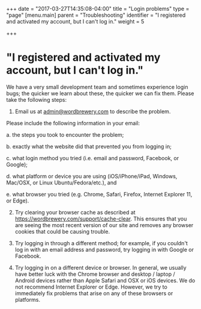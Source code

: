 +++
date = "2017-03-27T14:35:08-04:00"
title = "Login problems"
type = "page"
[menu.main]
    parent = "Troubleshooting"
    identifier = "I registered and activated my account, but I can't log in."
    weight = 5

+++

# "I registered and activated my account, but I can't log in."

We have a very small development team and sometimes experience login bugs; the quicker we learn about these, the quicker we can fix them. Please take the following steps:

1. Email us at admin@wordbrewery.com to describe the problem.

Please include the following information in your email:

a. the steps you took to encounter the problem;

b. exactly what the website did that prevented you from logging in;

c. what login method you tried (i.e. email and password, Facebook, or Google);

d. what platform or device you are using (iOS/iPhone/iPad, Windows, Mac/OSX, or Linux Ubuntu/Fedora/etc.), and

e. what browser you tried (e.g. Chrome, Safari, Firefox, Internet Explorer 11, or Edge).

2. Try clearing your browser cache as described at https://wordbrewery.com/support/cache-clear. This ensures that you are seeing the most recent version of our site and removes any browser cookies that could be causing trouble.

3. Try logging in through a different method; for example, if you couldn\'t log in with an email address and password, try logging in with Google or Facebook.

4. Try logging in on a different device or browser. In general, we usually have better luck with the  Chrome browser and desktop / laptop / Android devices rather than Apple Safari and OSX or iOS devices. We do not recommend Internet Explorer or Edge.  However, we try to immediately fix problems that arise on any of these browsers or platforms.

